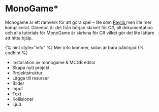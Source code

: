 # MonoGame\*

Monogame är ett ramverk för att göra spel – lite som [Raylib ](raylib/)men lite mer komplicerat. Däremot är det från början skrivet för C#, all dokumentation och alla tutorials för MonoGame är skrivna för C# vilket gör det lite lättare att hitta hjälp.

{% hint style="info" %}
Mer info kommer, sidan är bara påbörjad
{% endhint %}

* Installation av monogame & MCGB editor
* Skapa nytt projekt
* Projektstruktur
* Lägga till resurser
* Bilder
* Input
* Text
* Kollisioner
* Ljud

